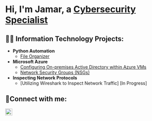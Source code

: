 <h1>Hi, I'm Jamar, a <a href="https://linkedin.com/in/jamar-johnson-925aa9199">Cybersecurity Specialist</a></h1>

<h2>👨‍💻 Information Technology Projects:</h2>

- <b>Python Automation</b>
  - [File Organizer](https://github.com/jayjohn1337/file_organizer)
  <!-- [Phishing URL Detector](https://github.com/jayjohn1337/phishing_url_detector) -->
- <b>Microsoft Azure</b>
  - [Configuring On-premises Active Directory within Azure VMs](https://github.com/jayjohn1337/configure-ad)
  - [Network Security Groups (NSGs)](https://github.com/jayjohn1337/azure-nsg)
- <b>Inspecting Network Protocols</b> 
  - [Utilizing Wireshark to Inspect Network Traffic] [In Progress]
<h2>🤳Connect with me:</h2>


[<img align="left" alt="Jamar | LinkedIn" width="22px" src="https://cdn.jsdelivr.net/npm/simple-icons@v3/icons/linkedin.svg" />][linkedin]



[linkedin]: https://linkedin.com/in/jamar-johnson-925aa9199
